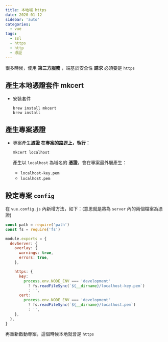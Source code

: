```yaml
---
title: 本地端 https
date: 2020-01-12
sidebar: 'auto'
categories:
  - vue
tags:
  - ssl
  - https
  - http
  - 憑証
---
```


很多時候，使用 **第三方服務** ，端基於安全性 **請求** 必須要是 `https`

## 產生本地憑證套件 mkcert

- 安裝套件

  ```
  brew install mkcert
  brew install
  ```

## 產生專案憑證

- 專案產生**憑證**
  **在專案的路逕上，執行：**

  ```
  mkcert localhost
  ```

  產生以 `localhost` 為域名的 **憑證**，會在專案最外層產生：

  - `localhost-key.pem`
  - `localhost.pem`

## 設定專案 `config`

在 `vue.config.js` 內新增方法，如下：(意思就是將為 `server` 內的兩個檔案為憑證)

```js {11-20}
const path = require('path')
const fs = require('fs')

module.exports = {
  devServer: {
    overlay: {
      warnings: true,
      errors: true,
    },

    https: {
      key:
        process.env.NODE_ENV === 'development'
          ? fs.readFileSync(`${__dirname}/localhost-key.pem`)
          : '',
      cert:
        process.env.NODE_ENV === 'development'
          ? fs.readFileSync(`${__dirname}/localhost.pem`)
          : '',
    },
  },
}
```

再重新啟動專案，這個時候本地就會是 `https`
